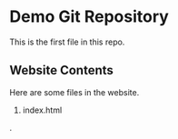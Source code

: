 # Demo Git Repository

This is the first file in this repo.

## Website Contents

Here are some files in the website.

1. index.html

. 